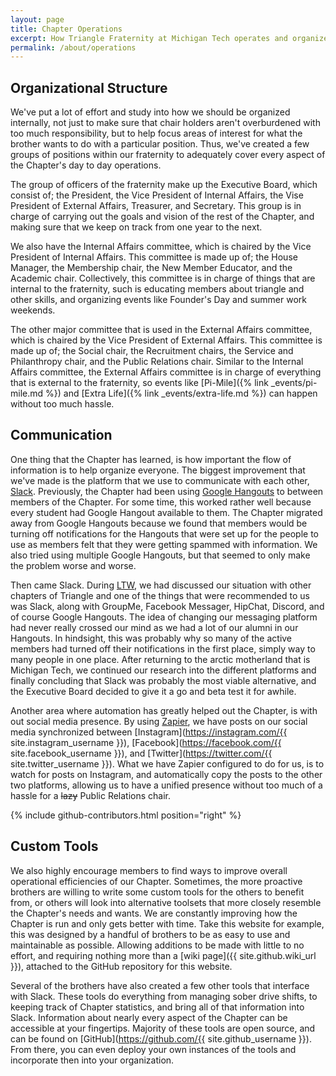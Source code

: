 ```yaml
---
layout: page
title: Chapter Operations
excerpt: How Triangle Fraternity at Michigan Tech operates and organizes everything from communication to responsibilities.
permalink: /about/operations
---
```

## Organizational Structure

We've put a lot of effort and study into how we should be organized internally, not just to make sure that chair holders aren't overburdened with too much responsibility, but to help focus areas of interest for what the brother wants to do with a particular position. Thus, we've created a few groups of positions within our fraternity to adequately cover every aspect of the Chapter's day to day operations.

The group of officers of the fraternity make up the Executive Board, which consist of; the President, the Vice President of Internal Affairs, the Vise President of External Affairs, Treasurer, and Secretary. This group is in charge of carrying out the goals and vision of the rest of the Chapter, and making sure that we keep on track from one year to the next.

We also have the Internal Affairs committee, which is chaired by the Vice President of Internal Affairs. This committee is made up of; the House Manager, the Membership chair, the New Member Educator, and the Academic chair. Collectively, this committee is in charge of things that are internal to the fraternity, such is educating members about triangle and other skills, and organizing events like Founder's Day and summer work weekends.

The other major committee that is used in the External Affairs committee, which is chaired by the Vice President of External Affairs. This committee is made up of; the Social chair, the Recruitment chairs, the Service and Philanthropy chair, and the Public Relations chair. Similar to the Internal Affairs committee, the External Affairs committee is in charge of everything that is external to the fraternity, so events like [Pi-Mile]({% link _events/pi-mile.md %}) and [Extra Life]({% link _events/extra-life.md %}) can happen without too much hassle.

## Communication

One thing that the Chapter has learned, is how important the flow of information is to help organize everyone. The biggest improvement that we've made is the platform that we use to communicate with each other, [Slack](https://slack.com/). Previously, the Chapter had been using [Google Hangouts](https://hangouts.google.com/) to between members of the Chapter. For some time, this worked rather well because every student had Google Hangout available to them. The Chapter migrated away from Google Hangouts because we found that members would be turning off notifications for the Hangouts that were set up for the people to use as members felt that they were getting spammed with information. We also tried using multiple Google Hangouts, but that seemed to only make the problem worse and worse.

Then came Slack. During [LTW](https://www.triangle.org/events/leadership-training-weekend/), we had discussed our situation with other chapters of Triangle and one of the things that were recommended to us was Slack, along with GroupMe, Facebook Messager, HipChat, Discord, and of course Google Hangouts. The idea of changing our messaging platform had never really crossed our mind as we had a lot of our alumni in our Hangouts. In hindsight, this was probably why so many of the active members had turned off their notifications in the first place, simply way to many people in one place. After returning to the arctic motherland that is Michigan Tech, we continued our research into the different platforms and finally concluding that Slack was probably the most viable alternative, and the Executive Board decided to give it a go and beta test it for awhile.

Another area where automation has greatly helped out the Chapter, is with out social media presence. By using [Zapier](https://zapier.com/), we have posts on our social media synchronized between [Instagram](https://instagram.com/{{ site.instagram_username }}), [Facebook](https://facebook.com/{{ site.facebook_username }}), and [Twitter](https://twitter.com/{{ site.twitter_username }}). What we have Zapier configured to do for us, is to watch for posts on Instagram, and automatically copy the posts to the other two platforms, allowing us to have a unified presence without too much of a hassle for a ~~lazy~~ Public Relations chair.

{% include github-contributors.html position="right" %}

## Custom Tools

We also highly encourage members to find ways to improve overall operational efficiencies of our Chapter. Sometimes, the more proactive brothers are willing to write some custom tools for the others to benefit from, or others will look into alternative toolsets that more closely resemble the Chapter's needs and wants. We are constantly improving how the Chapter is run and only gets better with time. Take this website for example, this was designed by a handful of brothers to be as easy to use and maintainable as possible. Allowing additions to be made with little to no effort, and requiring nothing more than a [wiki page]({{ site.github.wiki_url }}), attached to the GitHub repository for this website.

Several of the brothers have also created a few other tools that interface with Slack. These tools do everything from managing sober drive shifts, to keeping track of Chapter statistics, and bring all of that information into Slack. Information about nearly every aspect of the Chapter can be accessible at your fingertips. Majority of these tools are open source, and can be found on [GitHub](https://github.com/{{ site.github_username }}). From there, you can even deploy your own instances of the tools and incorporate then into your organization.

